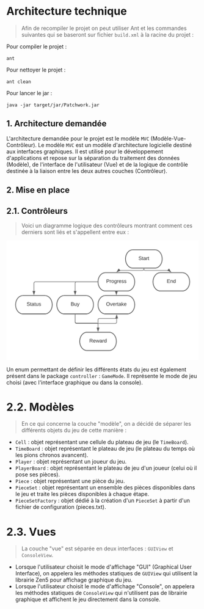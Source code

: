 # Architecture technique

> Afin de recompiler le projet on peut utiliser Ant et les commandes suivantes qui se baseront sur fichier `build.xml` à la racine du projet :

Pour compiler le projet :
```shell
ant
```

Pour nettoyer le projet :
```shell
ant clean
```

Pour lancer le jar :
```
java -jar target/jar/Patchwork.jar
```

## 1. Architecture demandée

L'architecture demandée pour le projet est le modèle `MVC` (Modèle-Vue-Contrôleur). Le modèle `MVC` est un modèle d'architecture logicielle destiné aux interfaces graphiques. Il est utilisé pour le développement d'applications et repose sur la séparation du traitement des données (Modèle), de l'interface de l'utilisateur (Vue) et de la logique de contrôle destinée à la liaison entre les deux autres couches (Contrôleur).

## 2. Mise en place

## 2.1. Contrôleurs

> Voici un diagramme logique des contrôleurs montrant comment ces derniers sont liés et s'appellent entre eux :

![diagram_controllers](diagram_controllers.png "Diagramme logique des contrôleurs")

Un enum permettant de définir les différents états du jeu est également présent dans le package `controller` : `GameMode`.
Il représente le mode de jeu choisi (avec l'interface graphique ou dans la console).

# 2.2. Modèles

> En ce qui concerne la couche "modèle", on a décidé de séparer les différents objets du jeu de cette manière :

- `Cell` : objet représentant une cellule du plateau de jeu (le `TimeBoard`).
- `TimeBoard` : objet représentant le plateau de jeu (le plateau du temps où les pions chronos avancent).
- `Player` : objet représentant un joueur du jeu.
- `PlayerBoard` : objet représentant le plateau de jeu d'un joueur (celui où il pose ses pièces).
- `Piece` : objet représentant une pièce du jeu.
- `PieceSet` : objet représentant un ensemble des pièces disponibles dans le jeu et traite les pièces disponibles à chaque étape.
- `PieceSetFactory` : objet dédié à la création d'un `PieceSet` à partir d'un fichier de configuration (pieces.txt).

# 2.3. Vues

> La couche "vue" est séparée en deux interfaces : `GUIView` et `ConsoleView`. 

- Lorsque l'utilisateur choisit le mode d'affichage "GUI" (Graphical User Interface), on appelera les méthodes statiques de `GUIView` qui utilisent la librairie Zen5 pour affichage graphique du jeu. 
- Lorsque l'utilisateur choisit le mode d'affichage "Console", on appelera les méthodes statiques de `ConsoleView` qui n'utilisent pas de librairie graphique et affichent le jeu directement dans la console.

